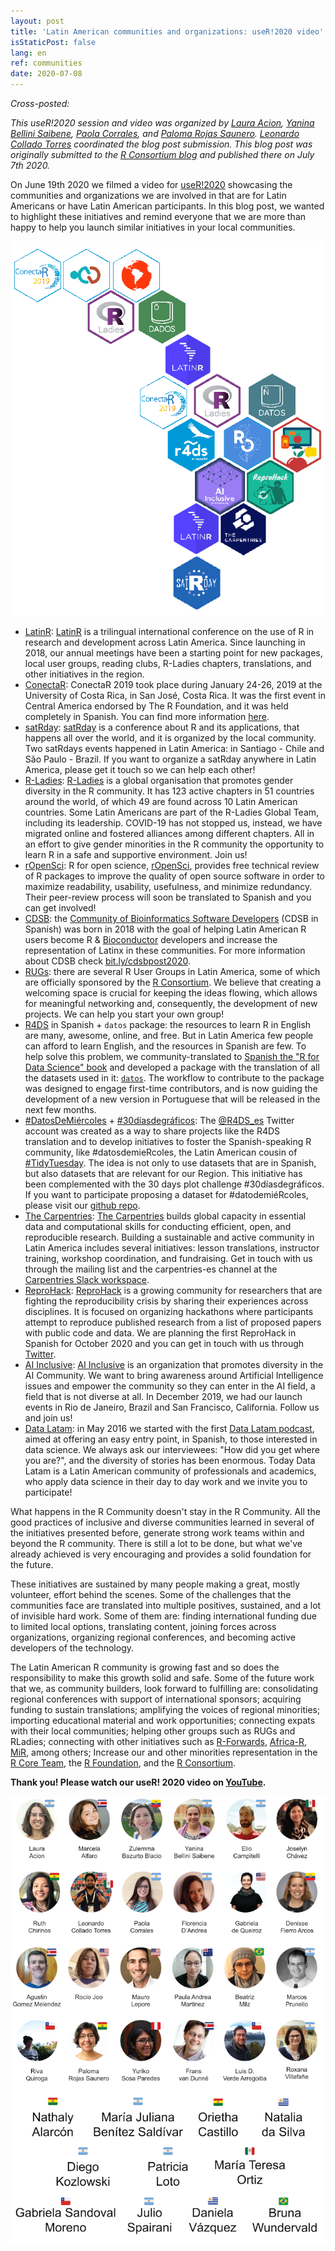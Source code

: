 ```yaml
---
layout: post
title: 'Latin American communities and organizations: useR!2020 video'
isStaticPost: false
lang: en
ref: communities
date: 2020-07-08
---
```


*Cross-posted:*

*This useR!2020 session and video was organized by [Laura Acion](https://twitter.com/_lacion_), [Yanina Bellini Saibene](https://twitter.com/yabellini), [Paola Corrales](https://twitter.com/PaobCorrales), and [Paloma Rojas Saunero](https://twitter.com/palolili23). [Leonardo Collado Torres](https://twitter.com/fellgernon) coordinated the blog post submission. This blog post was originally submitted to the [R Consortium blog](https://www.r-consortium.org/blog/2020/07/07/latin-american-communities-and-organizations-at-user2020) and published there on July 7th 2020.*

On June 19th 2020 we filmed a video for [useR!2020](https://user2020.r-project.org/) showcasing the communities and organizations we are involved in that are for Latin Americans or have Latin American participants. In this blog post, we wanted to highlight these initiatives and remind everyone that we are more than happy to help you launch similar initiatives in your local communities.

![](/img/posts/latamhexs.png)

-   [LatinR](https://twitter.com/LatinR_Conf): [LatinR](https://latinr.org/en) is a trilingual international conference on the use of R in research and development across Latin America. Since launching in 2018, our annual meetings have been a starting point for new packages, local user groups, reading clubs, R-Ladies chapters, translations, and other initiatives in the region.
-   [ConectaR](https://twitter.com/conecta_R): ConectaR 2019 took place during January 24-26, 2019 at the University of Costa Rica, in San José, Costa Rica. It was the first event in Central America endorsed by The R Foundation, and it was held completely in Spanish. You can find more information [here](https://journal.r-project.org/archive/2019-2/conectaR.pdf).
-   [satRday](https://twitter.com/satRdays_org): [satRday](https://satrdays.org/) is a conference about R and its applications, that happens all over the world, and it is organized by the local community. Two satRdays events happened in Latin America: in Santiago - Chile and São Paulo - Brazil. If you want to organize a satRday anywhere in Latin America, please get it touch so we can help each other!
-   [R-Ladies](https://twitter.com/RLadiesGlobal): [R-Ladies](https://rladies.org/) is a global organisation that promotes gender diversity in the R community. It has 123 active chapters in 51 countries around the world, of which 49 are found across 10 Latin American countries. Some Latin Americans are part of the R-Ladies Global Team, including its leadership. COVID-19 has not stopped us, instead, we have migrated online and fostered alliances among different chapters. All in an effort to give gender minorities in the R community the opportunity to learn R in a safe and supportive environment. Join us!
-   [rOpenSci](https://twitter.com/rOpenSci): R for open science, [rOpenSci](https://ropensci.org/), provides free technical review of R packages to improve the quality of open source software in order to maximize readability, usability, usefulness, and minimize redundancy. Their peer-review process will soon be translated to Spanish and you can get involved!
-   [CDSB](https://twitter.com/CDSBMexico): the [Community of Bioinformatics Software Developers](https://comunidadbioinfo.github.io/) (CDSB in Spanish) was born in 2018 with the goal of helping Latin American R users become R & [Bioconductor](http://bioconductor.org/) developers and increase the representation of Latinx in these communities. For more information about CDSB check [bit.ly/cdsbpost2020](http://bit.ly/cdsbpost2020).
-   [RUGs](https://www.r-consortium.org/projects/r-user-group-support-program): there are several R User Groups in Latin America, some of which are officially sponsored by the [R Consortium](https://twitter.com/RConsortium). We believe that creating a welcoming space is crucial for keeping the ideas flowing, which allows for meaningful networking and, consequently, the development of new projects. We can help you start your own group!
-   [R4DS](https://twitter.com/R4DS_es) in Spanish + `datos` package: the resources to learn R in English are many, awesome, online, and free. But in Latin America few people can afford to learn English, and the resources in Spanish are few. To help solve this problem, we community-translated to [Spanish the "R for Data Science" book](https://es.r4ds.hadley.nz/) and developed a package with the translation of all the datasets used in it: [`datos`](https://cran.r-project.org/web/packages/datos/index.html). The workflow to contribute to the package was designed to engage first-time contributors, and is now guiding the development of a new version in Portuguese that will be released in the next few months.
-   [#DatosDeMiércoles](https://twitter.com/hashtag/datosdemiercoles) + [#30díasdegráficos](https://twitter.com/hashtag/30diasdegraficos): The [\@R4DS_es](https://twitter.com/R4DS_es) Twitter account was created as a way to share projects like the R4DS translation and to develop initiatives to foster the Spanish-speaking R community, like #datosdemieRcoles, the Latin American cousin of [#TidyTuesday](https://twitter.com/hashtag/tidytuesday). The idea is not only to use datasets that are in Spanish, but also datasets that are relevant for our Region. This initiative has been complemented with the 30 days plot challenge #30díasdegráficos. If you want to participate proposing a dataset for #datodemiéRcoles, please visit our [github repo](https://github.com/cienciadedatos/datos-de-miercoles).
-   [The Carpentries](https://twitter.com/thecarpentries): [The Carpentries](https://carpentries.org/) builds global capacity in essential data and computational skills for conducting efficient, open, and reproducible research. Building a sustainable and active community in Latin America includes several initiatives: lesson translations, instructor training, workshop coordination, and fundraising. Get in touch with us through the mailing list and the carpentries-es channel at the [Carpentries Slack workspace](https://swc-slack-invite.herokuapp.com/).
-   [ReproHack](https://twitter.com/ReproHack): [ReproHack](https://reprohack.github.io/reprohack-hq/) is a growing community for researchers that are fighting the reproducibility crisis by sharing their experiences across disciplines. It is focused on organizing hackathons where participants attempt to reproduce published research from a list of proposed papers with public code and data. We are planning the first ReproHack in Spanish for October 2020 and you can get in touch with us through [Twitter](https://twitter.com/ReproHack).
-   [AI Inclusive](https://twitter.com/AIinclusive): [AI Inclusive](https://www.ai-inclusive.org/) is an organization that promotes diversity in the AI Community. We want to bring awareness around Artificial Intelligence issues and empower the community so they can enter in the AI field, a field that is not diverse at all. In December 2019, we had our launch events in Rio de Janeiro, Brazil and San Francisco, California. Follow us and join us!
-   [Data Latam](https://twitter.com/datalatam): in May 2016 we started with the first [Data Latam podcast](http://www.datalatam.com/), aimed at offering an easy entry point, in Spanish, to those interested in data science. We always ask our interviewees: "How did you get where you are?", and the diversity of stories has been enormous. Today Data Latam is a Latin American community of professionals and academics, who apply data science in their day to day work and we invite you to participate!

What happens in the R Community doesn't stay in the R Community. All the good practices of inclusive and diverse communities learned in several of the initiatives presented before, generate strong work teams within and beyond the R community. There is still a lot to be done, but what we've already achieved is very encouraging and provides a solid foundation for the future.

These initiatives are sustained by many people making a great, mostly volunteer, effort behind the scenes. Some of the challenges that the communities face are translated into multiple positives, sustained, and a lot of invisible hard work. Some of them are: finding international funding due to limited local options, translating content, joining forces across organizations, organizing regional conferences, and becoming active developers of the technology.

The Latin American R community is growing fast and so does the responsibility to make this growth solid and safe. Some of the future work that we, as community builders, look forward to fulfilling are: consolidating regional conferences with support of international sponsors; acquiring funding to sustain translations; amplifying the voices of regional minorities; importing educational material and work opportunities; connecting expats with their local communities; helping other groups such as RUGs and RLadies; connecting with other initiatives such as [R-Forwards](https://twitter.com/R_Forwards), [Africa-R](https://twitter.com/AfricaRUsers), [MiR](https://twitter.com/miR_community), among others; Increase our and other minorities representation in the [R Core Team](https://www.r-project.org/contributors.html), the [R Foundation](https://www.r-project.org/foundation/), and the [R Consortium](https://twitter.com/RConsortium).

**Thank you! Please watch our useR! 2020 video on [YouTube](https://youtu.be/gtRntU2J3Cg).**

![](/img/posts/latam-communities-authors.png)
